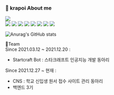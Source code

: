 ### 🌱 krapoi About me



<div>
    <img src="https://img.shields.io/badge/Java-red?style=for-the-badge&logo=java&logoColor=white"/><br>
    <img src="https://img.shields.io/badge/Kotlin-purple?style=for-the-badge&logo=kotlin&logoColor=white"/>
    <img src="https://img.shields.io/badge/Python-blue?style=for-the-badge&logo=python&logoColor=white"/>
    <img src="https://img.shields.io/badge/MySQL-orange?style=for-the-badge&logo=mysql&logoColor=white"/>
    <img src="https://img.shields.io/badge/C%23-blue?style=for-the-badge&logo=Csharp&logoColor=white"/>
    <img src="https://img.shields.io/badge/Android-green?style=for-the-badge&logo=android&logoColor=white"/>
    <img src="https://img.shields.io/badge/Spring-green?style=for-the-badge&logo=spring&logoColor=white"/>
    <img src="https://img.shields.io/badge/SpringBoot-green?style=for-the-badge&logo=springboot&logoColor=white"/>
    <img src="https://img.shields.io/badge/Unity-black?style=for-the-badge&logo=unity&logoColor=white"/> 
</div>

![Anurag's GitHub stats](https://github-readme-stats.vercel.app/api?username=krapoi&show_icons=true&theme=cobalt)


👯Team<br>
Since 2021.03.12 ~ 2021.12.20 :
  - Startcraft Bot : 스타크래프트 인공지능 개발 동아리

Since 2021.12.27 ~ 현재 :
  - CNS : 학교 신입생 원서 접수 사이트 관리 동아리
  - 백엔드 3기

<!--
**krapoi/krapoi** is a ✨ _special_ ✨ repository because its `README.md` (this file) appears on your GitHub profile.

Here are some ideas to get you started:

- 🔭 I’m currently working on ...
- 🌱 I’m currently learning ...
- 👯 I’m looking to collaborate on ...
- 🤔 I’m looking for help with ...
- 💬 Ask me about ...
- 📫 How to reach me: ...
- 😄 Pronouns: ...
- ⚡ Fun fact: ...
-->
